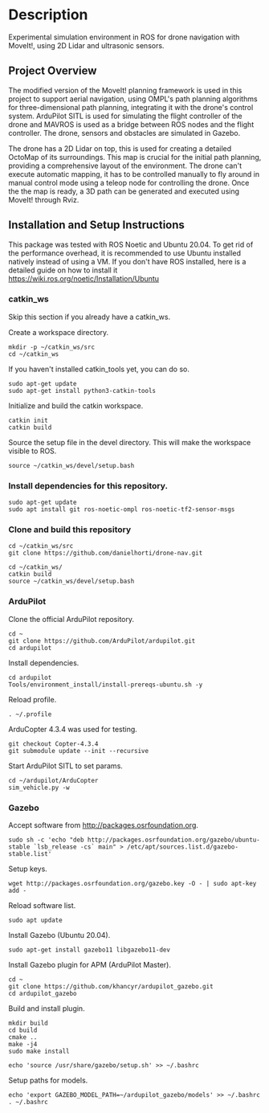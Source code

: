 # Description
Experimental simulation environment in ROS for drone navigation with MoveIt!, using 2D Lidar and ultrasonic sensors.

## Project Overview
The modified version of the MoveIt! planning framework is used in this project to support aerial navigation, using OMPL's path planning algorithms for three-dimensional path planning, integrating it with the drone's control system.
ArduPilot SITL is used for simulating the flight controller of the drone and MAVROS is used as a bridge between ROS nodes and the flight controller. The drone, sensors and obstacles are simulated in Gazebo.

The drone has a 2D Lidar on top, this is used for creating a detailed OctoMap of its surroundings. This map is crucial for the initial path planning, providing a comprehensive layout of the environment. The drone can't execute automatic mapping, it has to be controlled manually to fly around in manual control mode using a teleop node for controlling the drone. Once the the map is ready, a 3D path can be generated and executed using MoveIt! through Rviz.

## Installation and Setup Instructions
This package was tested with ROS Noetic and Ubuntu 20.04.
To get rid of the performance overhead, it is recommended to use Ubuntu installed natively instead of using a VM.
If you don't have ROS installed, here is a detailed guide on how to install it https://wiki.ros.org/noetic/Installation/Ubuntu

### catkin_ws
Skip this section if you already have a catkin_ws.

Create a workspace directory.
```
mkdir -p ~/catkin_ws/src
cd ~/catkin_ws
```
If you haven't installed catkin_tools yet, you can do so.
```
sudo apt-get update
sudo apt-get install python3-catkin-tools
```

Initialize and build the catkin workspace.
```
catkin init
catkin build
```
Source the setup file in the devel directory. This will make the workspace visible to ROS.
```
source ~/catkin_ws/devel/setup.bash
```


### Install dependencies for this repository.
```
sudo apt-get update
sudo apt install git ros-noetic-ompl ros-noetic-tf2-sensor-msgs
```

### Clone and build this repository
```
cd ~/catkin_ws/src
git clone https://github.com/danielhorti/drone-nav.git
```
```
cd ~/catkin_ws/
catkin build
source ~/catkin_ws/devel/setup.bash
```

### ArduPilot
Clone the official ArduPilot repository.
```
cd ~
git clone https://github.com/ArduPilot/ardupilot.git
cd ardupilot
```

Install dependencies.
```
cd ardupilot
Tools/environment_install/install-prereqs-ubuntu.sh -y
```

Reload profile.
```
. ~/.profile
```

ArduCopter 4.3.4 was used for testing.
```
git checkout Copter-4.3.4
git submodule update --init --recursive
```

Start ArduPilot SITL to set params.
```
cd ~/ardupilot/ArduCopter
sim_vehicle.py -w
```

### Gazebo
Accept software from http://packages.osrfoundation.org.
```
sudo sh -c 'echo "deb http://packages.osrfoundation.org/gazebo/ubuntu-stable `lsb_release -cs` main" > /etc/apt/sources.list.d/gazebo-stable.list'
```

Setup keys.
```
wget http://packages.osrfoundation.org/gazebo.key -O - | sudo apt-key add -
```

Reload software list.
```
sudo apt update
```

Install Gazebo (Ubuntu 20.04).
```
sudo apt-get install gazebo11 libgazebo11-dev
```


Install Gazebo plugin for APM (ArduPilot Master).
```
cd ~
git clone https://github.com/khancyr/ardupilot_gazebo.git
cd ardupilot_gazebo
```

Build and install plugin.
```
mkdir build
cd build
cmake ..
make -j4
sudo make install
```
```
echo 'source /usr/share/gazebo/setup.sh' >> ~/.bashrc
```

Setup paths for models.
```
echo 'export GAZEBO_MODEL_PATH=~/ardupilot_gazebo/models' >> ~/.bashrc
. ~/.bashrc
```
